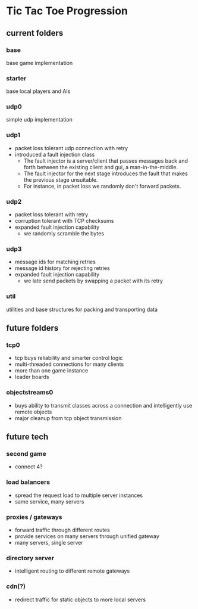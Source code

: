 # Tic Tac Toe Progression
## current folders
### base
base game implementation
### starter
base local players and AIs
### udp0
simple udp implementation
### udp1
- packet loss tolerant udp connection with retry
- introduced a fault injection class
  - The fault injector is a server/client that passes messages back and forth between the existing client and gui, a man-in-the-middle.
  - The fault injector for the next stage introduces the fault that makes the previous stage unsuitable.
  - For instance, in packet loss we randomly don't forward packets.
### udp2
- packet loss tolerant with retry
- corruption tolerant with TCP checksums
- expanded fault injection capability
  - we randomly scramble the bytes
### udp3
- message ids for matching retries
- message id history for rejecting retries
- expanded fault injection capability
  - we late send packets by swapping a packet with its retry
### util
utilities and base structures for packing and transporting data
## future folders
### tcp0
- tcp buys reliability and smarter control logic
- multi-threaded connections for many clients
- more than one game instance
- leader boards
### objectstreams0
- buys ability to transmit classes across a connection and intelligently use remote objects
- major cleanup from tcp object transmission
## future tech
### second game
- connect 4?
### load balancers
- spread the request load to multiple server instances
- same service, many servers
### proxies / gateways
- forward traffic through different routes
- provide services on many servers through unified gateway
- many servers, single server
### directory server
- intelligent routing to different remote gateways
### cdn(?)
- redirect traffic for static objects to more local servers


